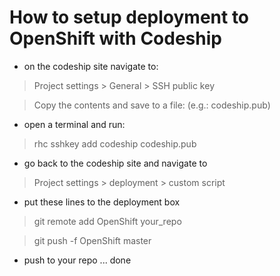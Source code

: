 # How to setup deployment to OpenShift with Codeship

- on the codeship site navigate to: 

>Project settings > General > SSH public key

 
> Copy the contents and save to a file: (e.g.: codeship.pub)

- open a terminal and run:

>rhc sshkey add codeship codeship.pub 

- go back to the codeship site and navigate to

>Project settings > deployment > custom script

- put these lines to the deployment box

>git remote add OpenShift your_repo

>git push -f OpenShift master

- push to your repo ... done
